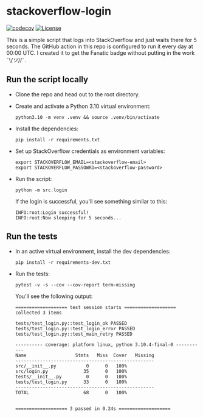 # stackoverflow-login

[![codecov](https://img.shields.io/codecov/c/github/rednafi/stackoverflow-login?style=flat-square)](https://codecov.io/gh/rednafi/stackoverflow-login)
[![License](https://img.shields.io/github/license/rednafi/stackoverflow-login?style=flat-square)](https://github.com/rednafi/stackoverflow-login/blob/main/LICENSE)


This is a simple script that logs into StackOverflow and just waits there for 5 seconds.
The GitHub action in this repo is configured to run it every day at 00:00 UTC. I created
it to get the Fanatic badge without putting in the work
¯\\_(ツ)_/¯.

## Run the script locally

* Clone the repo and head out to the root directory.
* Create and activate a Python 3.10 virtual environment:
    ```
    python3.10 -m venv .venv && source .venv/bin/activate
    ```
* Install the dependencies:
    ```
    pip install -r requirements.txt
    ```
* Set up StackOverflow credentials as environment variables:
    ```
    export STACKOVERFLOW_EMAIL=<stackoverflow-email>
    export STACKOVERFLOW_PASSOWRD=<stackoverflow-password>
    ```
* Run the script:
    ```
    python -m src.login
    ```

    If the login is successful, you'll see something similar to this:

    ```
    INFO:root:Login successful!
    INFO:root:Now sleeping for 5 seconds...
    ```

## Run the tests

* In an active virtual environment, install the dev dependencies:
    ```
    pip install -r requirements-dev.txt
    ```
* Run the tests:
    ```
    pytest -v -s --cov --cov-report term-missing
    ```

    You'll see the following output:

    ```
    =================== test session starts ===================
    collected 3 items

    tests/test_login.py::test_login_ok PASSED
    tests/test_login.py::test_login_error PASSED
    tests/test_login.py::test_main_retry PASSED

    ---------- coverage: platform linux, python 3.10.4-final-0 -----------
    Name                  Stmts   Miss  Cover   Missing
    ---------------------------------------------------
    src/__init__.py           0      0   100%
    src/login.py             35      0   100%
    tests/__init__.py         0      0   100%
    tests/test_login.py      33      0   100%
    ---------------------------------------------------
    TOTAL                    68      0   100%


    =================== 3 passed in 0.24s ===================
    ```
